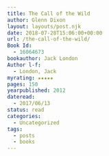 ```yaml
---
title: The Call of the Wild
author: Glenn Dixon
layout: layouts/post.njk
date: 2018-07-28T15:06:00+00:00
url: /the-call-of-the-wild/
Book Id:
  - 16064673
bookauthor: Jack London
Author l-f:
  - London, Jack
myrating: ★★★★★
pages: 150
yearpublished: 2012
dateread:
  - 2017/06/13
status: read
categories:
  - Uncategorized
tags:
  - posts
  - books
---
```

